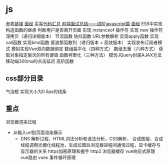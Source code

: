# js
[参考链接](https://github.com/Lpyexplore/interview-fontEnd)
[面经](https://blog.csdn.net/l_ppp/article/details/114693564?spm=1001.2014.3001.5501)
[手写代码汇总](https://github.com/zhaofeihao/no-cross-no-crown/issues/28)
[前端面试总结——进阶javascript篇](https://github.com/forthealllight/blog/issues/18)
[面经](https://lpyexplore.blog.csdn.net/?type=blog)
ES5中实现构造函数的继承
判断用户是否离开页面
实现 instanceof 操作符
实现 new 操作符
深拷贝（递归详细版本）
节流函数
防抖函数
URL参数解析
实现apply函数
实现call函数
实现bind函数
斐波那契数列（递归版本 + 高效版本）
实现发布订阅者模式
模拟实现Vue双向数据绑定
数组扁平化（四种方式）
数组去重（六种方式）
获取对象指定层次的所有键值
函数柯里化（三种方法）
模仿JQuery封装AJAX方法
移动端300ms的点击延迟
高阶函数
## css部分目录
气泡框
实现大小为0.5px的线条


## 重点
浏览器渲染过程
- 从输入url到页面渲染展示
  - DNS 解析过程，HTML词法分析和语法分析，CSS解析， 合成图层、合成线程调用光栅化线程池，生成位图后浏览器进程间通信过程，显卡缓存与显示器的关系
https加密原理和握手
http2
浏览器缓存
vue响应式原理
vue路由
vuex
事件循环原理